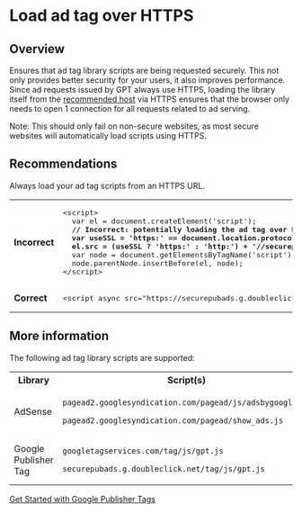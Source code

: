 # Load ad tag over HTTPS

## Overview

Ensures that ad tag library scripts are being requested securely. This not only
provides better security for your users, it also improves performance. Since ad
requests issued by GPT always use HTTPS, loading the library itself from the
[recommended host](./loads-gpt-from-official-source.md) via HTTPS ensures that the
browser only needs to open 1 connection for all requests related to ad serving.


Note: This should only fail on non-secure websites, as most secure websites will
automatically load scripts using HTTPS.

## Recommendations

Always load your ad tag scripts from an HTTPS URL.

<table class="details responsive">
  <tr>
    <td><strong>Incorrect</strong></td>
    <td>
<pre class="prettyprint lang-html">&lt;script&gt;
  var el = document.createElement('script');
  <strong>// Incorrect: potentially loading the ad tag over HTTP.
  var useSSL = 'https:' == document.location.protocol;
  el.src = (useSSL ? 'https:' : 'http:') + '//securepubads.g.doubleclick.net/tag/js/gpt.js';</strong>
  var node = document.getElementsByTagName('script')[0];
  node.parentNode.insertBefore(el, node);
&lt;/script&gt;</pre>
    </td>
  </tr>
  <tr>
    <td><strong>Correct</strong></td>
    <td>
<pre class="prettyprint lang-html">&lt;script async src="https://securepubads.g.doubleclick.net/tag/js/gpt.js"&gt;&lt;/script&gt;</pre>
    </td>
  </tr>
</table>

## More information

The following ad tag library scripts are supported:

<table>
  <tr>
    <th>Library</th>
    <th>Script(s)</th>
  </tr>
  <tr>
    <td>AdSense</td>
    <td>
      <p><code>pagead2.googlesyndication.com/pagead/js/adsbygoogle.js</code></p>
      <p><code>pagead2.googlesyndication.com/pagead/show_ads.js</code></p>
    </td>
  </tr>
  <tr>
    <td>Google Publisher Tag</td>
    <td>
      <p><code>googletagservices.com/tag/js/gpt.js</code></p>
      <p><code>securepubads.g.doubleclick.net/tag/js/gpt.js</code></p>
    </td>
  </tr>
</table>

[Get Started with Google Publisher Tags](https://developers.google.com/publisher-tag/guides/get-started)
